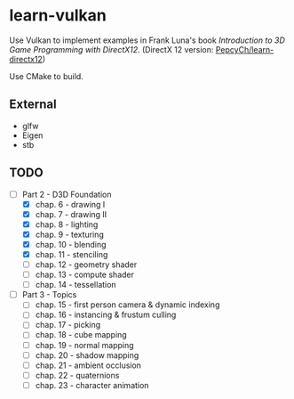 # learn-vulkan

Use Vulkan to implement examples in Frank Luna's book *Introduction to 3D Game Programming with DirectX12*. (DirectX 12 version: [PepcyCh/learn-directx12](https://github.com/PepcyCh/learn-directx12))

Use CMake to build.

## External

* glfw
* Eigen
* stb


## TODO

* [ ] Part 2 - D3D Foundation
  * [x] chap. 6 - drawing I
  * [x] chap. 7 - drawing II
  * [x] chap. 8 - lighting
  * [x] chap. 9 - texturing
  * [x] chap. 10 - blending
  * [x] chap. 11 - stenciling
  * [ ] chap. 12 - geometry shader
  * [ ] chap. 13 - compute shader
  * [ ] chap. 14 - tessellation
* [ ] Part 3 - Topics
  * [ ] chap. 15 - first person camera & dynamic indexing
  * [ ] chap. 16 - instancing & frustum culling
  * [ ] chap. 17 - picking
  * [ ] chap. 18 - cube mapping
  * [ ] chap. 19 - normal mapping
  * [ ] chap. 20 - shadow mapping
  * [ ] chap. 21 - ambient occlusion
  * [ ] chap. 22 - quaternions
  * [ ] chap. 23 - character animation
